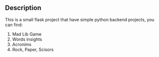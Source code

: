 ## Description

This is a small flask project that have simple python backend projects, you can find:

1. Mad Lib Game
2. Words insights
3. Acronims
4. Rock, Paper, Scisors

